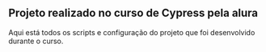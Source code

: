 ## Projeto realizado no curso de Cypress pela alura

Aqui está todos os scripts e configuração do projeto que foi desenvolvido durante o curso.
